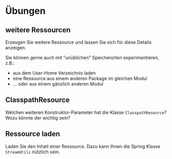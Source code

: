 # Übungen

## weitere Ressourcen

Erzeugen Sie weitere Ressource und lassen Sie sich für diese Details anzeigen.

Sie können gerne auch mit "unüblichen" Speicherorten experimentieren, z.B.:
- aus dem User-Home Verzeichnis laden
- eine Ressource aus einem anderen Package im gleichen Modul
- ... oder aus einem gänzlich anderen Modul

## ClasspathResource

Welchen weiteren Konstruktor-Parameter hat die Klasse `ClasspathResource`? Wozu könnte der wichtig sein?

## Ressource laden

Laden Sie den Inhalt einer Ressource. Dazu kann Ihnen die Spring Klasse `StreamUtils` nützlich sein.